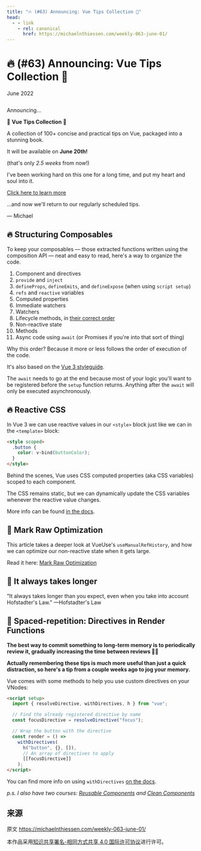 ```yaml
---
title: "🔥 (#63) Announcing: Vue Tips Collection 🎉"
head:
  - - link
    - rel: canonical
      href: https://michaelnthiessen.com/weekly-063-june-01/
---
```


# 🔥 (#63) Announcing: Vue Tips Collection 🎉

June 2022

![]()

Announcing...

🎉 **Vue Tips Collection** 🎉

A collection of 100+ concise and practical tips on Vue, packaged into a stunning book.

It will be available on **June 20th!**

(that's only _2.5 weeks_ from now!)

I've been working hard on this one for a long time, and put my heart and soul into it.

[Click here to learn more](https://michaelnthiessen.com/vue-tips-collection)

...and now we'll return to our regularly scheduled tips.

— Michael

## 🔥 Structuring Composables

To keep your composables — those extracted functions written using the composition API — neat and easy to read, here's a way to organize the code.

1. Component and directives
2. `provide` and `inject`
3. `defineProps`, `defineEmits`, and `defineExpose` (when using `script setup`)
4. `refs` and `reactive` variables
5. Computed properties
6. Immediate watchers
7. Watchers
8. Lifecycle methods, in [their correct order](https://v3.vuejs.org/guide/composition-api-lifecycle-hooks.html)
9. Non-reactive state
10. Methods
11. Async code using `await` (or Promises if you're into that sort of thing)

Why this order? Because it more or less follows the order of execution of the code.

It's also based on the [Vue 3 styleguide](https://v3.vuejs.org/style-guide/#component-instance-options-order-recommended).

The `await` needs to go at the end because most of your logic you'll want to be registered before the `setup` function returns. Anything after the `await` will only be executed asynchronously.

## 🔥 Reactive CSS

In Vue 3 we can use reactive values in our `<style>` block just like we can in the `<template>` block:

```html
<style scoped>
  .button {
    color: v-bind(buttonColor);
  }
</style>
```

Behind the scenes, Vue uses CSS computed properties (aka CSS variables) scoped to each component.

The CSS remains static, but we can dynamically update the CSS variables whenever the reactive value changes.

More info can be found [in the docs](https://v3.vuejs.org/api/sfc-style.html#state-driven-dynamic-css).

## 📜 Mark Raw Optimization

This article takes a deeper look at VueUse's `useManualRefHistory`, and how we can optimize our non-reactive state when it gets large.

Read it here: [Mark Raw Optimization](https://patak.dev/vue/mark-raw-optimization.html)

## 💬 It always takes longer

"It always takes longer than you expect, even when you take into account Hofstadter's Law." —Hofstadter's Law

## 🧠 Spaced-repetition: Directives in Render Functions

**The best way to commit something to long-term memory is to periodically review it, gradually increasing the time between reviews 👨‍🔬**

**Actually remembering these tips is much more useful than just a quick distraction, so here's a tip from a couple weeks ago to jog your memory.**

Vue comes with some methods to help you use custom directives on your VNodes:

```html
<script setup>
  import { resolveDirective, withDirectives, h } from "vue";

  // Find the already registered directive by name
  const focusDirective = resolveDirective("focus");

  // Wrap the button with the directive
  const render = () =>
    withDirectives(
      h("button", {}, []),
      // An array of directives to apply
      [[focusDirective]]
    );
</script>
```

You can find more info on using `withDirectives` [on the docs](https://v3.vuejs.org/api/global-api.html#withdirectives).

_p.s. I also have two courses: [Reusable Components](https://michaelnthiessen.com/reusable-components) and [Clean Components](https://michaelnthiessen.com/clean-components)_

## 来源

原文 https://michaelnthiessen.com/weekly-063-june-01/

本作品采用[知识共享署名-相同方式共享 4.0 国际许可协议](http://creativecommons.org/licenses/by-sa/4.0/)进行许可。
